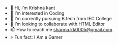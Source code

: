 - 👋 Hi, I’m Krishna kant 
- 👀 I’m interested in Coding
- 🌱 I’m currently pursuing B.tech from IEC College
- 💞️ I’m looking to collaborate with HTML Editor
- 📫 How to reach me sharma.kk0005@gmail.com
- ⚡ Fun fact: I Am a Gamer

<!---
krishnakant09/krishnakant09 is a ✨ special ✨ repository because its `README.md` (this file) appears on your GitHub profile.
You can click the Preview link to take a look at your changes.
--->

